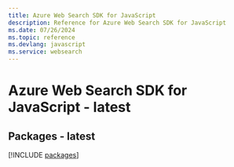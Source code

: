 ```yaml
---
title: Azure Web Search SDK for JavaScript
description: Reference for Azure Web Search SDK for JavaScript
ms.date: 07/26/2024
ms.topic: reference
ms.devlang: javascript
ms.service: websearch
---
```

# Azure Web Search SDK for JavaScript - latest
## Packages - latest
[!INCLUDE [packages](web-search-index.md)]